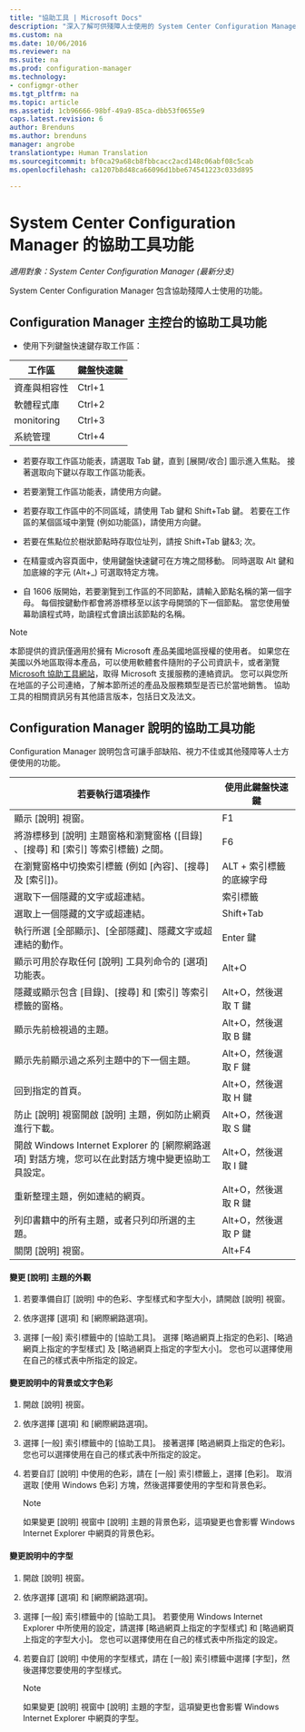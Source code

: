 ```yaml
---
title: "協助工具 | Microsoft Docs"
description: "深入了解可供殘障人士使用的 System Center Configuration Manager 功能。"
ms.custom: na
ms.date: 10/06/2016
ms.reviewer: na
ms.suite: na
ms.prod: configuration-manager
ms.technology:
- configmgr-other
ms.tgt_pltfrm: na
ms.topic: article
ms.assetid: 1cb96666-98bf-49a9-85ca-dbb53f0655e9
caps.latest.revision: 6
author: Brenduns
ms.author: brenduns
manager: angrobe
translationtype: Human Translation
ms.sourcegitcommit: bf0ca29a68cb8fbbcacc2acd148c06abf08c5cab
ms.openlocfilehash: ca1207b8d48ca66096d1bbe674541223c033d895

---
```

# <a name="accessibility-features-in-system-center-configuration-manager"></a>System Center Configuration Manager 的協助工具功能

*適用對象：System Center Configuration Manager (最新分支)*


System Center Configuration Manager 包含協助殘障人士使用的功能。


## <a name="a-namebkmkaconsolea-accessibility-features-for-the-configuration-manager-console"></a><a name="bkmk_aconsole"></a> Configuration Manager 主控台的協助工具功能  
-   使用下列鍵盤快速鍵存取工作區：  

|工作區|鍵盤快速鍵|  
|------|--------|  
|資產與相容性|Ctrl+1|  
|軟體程式庫|Ctrl+2|  
|monitoring|Ctrl+3|  
|系統管理|Ctrl+4|  

-   若要存取工作區功能表，請選取 Tab 鍵，直到 [展開/收合] 圖示進入焦點。 接著選取向下鍵以存取工作區功能表。  

-   若要瀏覽工作區功能表，請使用方向鍵。  

-   若要存取工作區中的不同區域，請使用 Tab 鍵和 Shift+Tab 鍵。 若要在工作區的某個區域中瀏覽 (例如功能區)，請使用方向鍵。  

-   若要在焦點位於樹狀節點時存取位址列，請按 Shift+Tab 鍵&3; 次。  

-   在精靈或內容頁面中，使用鍵盤快速鍵可在方塊之間移動。 同時選取 Alt 鍵和加底線的字元 (Alt+_) 可選取特定方塊。  

 -  自 1606 版開始，若要瀏覽到工作區的不同節點，請輸入節點名稱的第一個字母。 每個按鍵動作都會將游標移至以該字母開頭的下一個節點。 當您使用螢幕助讀程式時，助讀程式會讀出該節點的名稱。

> [!NOTE]  
>  本節提供的資訊僅適用於擁有 Microsoft 產品美國地區授權的使用者。 如果您在美國以外地區取得本產品，可以使用軟體套件隨附的子公司資訊卡，或者瀏覽 [Microsoft 協助工具網站](http://go.microsoft.com/fwlink/?LinkId=8431)，取得 Microsoft 支援服務的連絡資訊。 您可以與您所在地區的子公司連絡，了解本節所述的產品及服務類型是否已於當地銷售。 協助工具的相關資訊另有其他語言版本，包括日文及法文。  

##  <a name="a-namebkmkahelpa-accessibility-features-for-configuration-manager-help"></a><a name="bkmk_ahelp"></a> Configuration Manager 說明的協助工具功能  
 Configuration Manager 說明包含可讓手部缺陷、視力不佳或其他殘障等人士方便使用的功能。  

|若要執行這項操作|使用此鍵盤快速鍵|  
|----------------|--------------------------------|  
|顯示 [說明] 視窗。|F1|  
|將游標移到 [說明] 主題窗格和瀏覽窗格 ([目錄] 、[搜尋] 和 [索引]  等索引標籤) 之間。|F6|  
|在瀏覽窗格中切換索引標籤 (例如 [內容]、[搜尋] 及 [索引])。|ALT + 索引標籤的底線字母|  
|選取下一個隱藏的文字或超連結。|索引標籤|  
|選取上一個隱藏的文字或超連結。|Shift+Tab|  
|執行所選 [全部顯示]、[全部隱藏]、隱藏文字或超連結的動作。|Enter 鍵|  
|顯示可用於存取任何 [說明] 工具列命令的 [選項]  功能表。|Alt+O|  
|隱藏或顯示包含 [目錄]、[搜尋] 和 [索引] 等索引標籤的窗格。|Alt+O，然後選取 T 鍵|  
|顯示先前檢視過的主題。|Alt+O，然後選取 B 鍵|  
|顯示先前顯示過之系列主題中的下一個主題。|Alt+O，然後選取 F 鍵|  
|回到指定的首頁。|Alt+O，然後選取 H 鍵|  
|防止 [說明] 視窗開啟 [說明] 主題，例如防止網頁進行下載。|Alt+O，然後選取 S 鍵|  
|開啟 Windows Internet Explorer 的 [網際網路選項]  對話方塊，您可以在此對話方塊中變更協助工具設定。|Alt+O，然後選取 I 鍵|  
|重新整理主題，例如連結的網頁。|Alt+O，然後選取 R 鍵|  
|列印書籍中的所有主題，或者只列印所選的主題。|Alt+O，然後選取 P 鍵|  
|關閉 [說明] 視窗。|Alt+F4|  

#### <a name="to-change-the-appearance-of-a-help-topic"></a>變更 [說明] 主題的外觀  

1.  若要準備自訂 [說明] 中的色彩、字型樣式和字型大小，請開啟 [說明] 視窗。  

2.  依序選擇 [選項] 和 [網際網路選項]。  

3.  選擇 [一般] 索引標籤中的 [協助工具]。 選擇 [略過網頁上指定的色彩]、[略過網頁上指定的字型樣式] 及 [略過網頁上指定的字型大小]。 您也可以選擇使用在自己的樣式表中所指定的設定。  

#### <a name="to-change-the-color-of-the-background-or-text-in-help"></a>變更說明中的背景或文字色彩  

1.  開啟 [說明] 視窗。  

2.  依序選擇 [選項] 和 [網際網路選項]。  

3.  選擇 [一般] 索引標籤中的 [協助工具]。 接著選擇 [略過網頁上指定的色彩]。 您也可以選擇使用在自己的樣式表中所指定的設定。  

4.  若要自訂 [說明] 中使用的色彩，請在 [一般] 索引標籤上，選擇 [色彩]。 取消選取 [使用 Windows 色彩] 方塊，然後選擇要使用的字型和背景色彩。  

    > [!NOTE]  
    >  如果變更 [說明] 視窗中 [說明] 主題的背景色彩，這項變更也會影響 Windows Internet Explorer 中網頁的背景色彩。  

#### <a name="to-change-the-font-in-help"></a>變更說明中的字型  

1.  開啟 [說明] 視窗。  

2.  依序選擇 [選項] 和 [網際網路選項]。  

3.  選擇 [一般] 索引標籤中的 [協助工具]。 若要使用 Windows Internet Explorer 中所使用的設定，請選擇 [略過網頁上指定的字型樣式] 和 [略過網頁上指定的字型大小]。 您也可以選擇使用在自己的樣式表中所指定的設定。  

4.  若要自訂 [說明] 中使用的字型樣式，請在 [一般] 索引標籤中選擇 [字型]，然後選擇您要使用的字型樣式。  

    > [!NOTE]  
    >  如果變更 [說明] 視窗中 [說明] 主題的字型，這項變更也會影響 Windows Internet Explorer 中網頁的字型。  



<!--HONumber=Feb17_HO1-->


